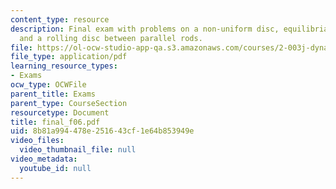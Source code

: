 ```yaml
---
content_type: resource
description: Final exam with problems on a non-uniform disc, equilibria and stability,
  and a rolling disc between parallel rods.
file: https://ol-ocw-studio-app-qa.s3.amazonaws.com/courses/2-003j-dynamics-and-control-i-fall-2007/8b81a994478e251643cf1e64b853949e_final_f06.pdf
file_type: application/pdf
learning_resource_types:
- Exams
ocw_type: OCWFile
parent_title: Exams
parent_type: CourseSection
resourcetype: Document
title: final_f06.pdf
uid: 8b81a994-478e-2516-43cf-1e64b853949e
video_files:
  video_thumbnail_file: null
video_metadata:
  youtube_id: null
---
```

